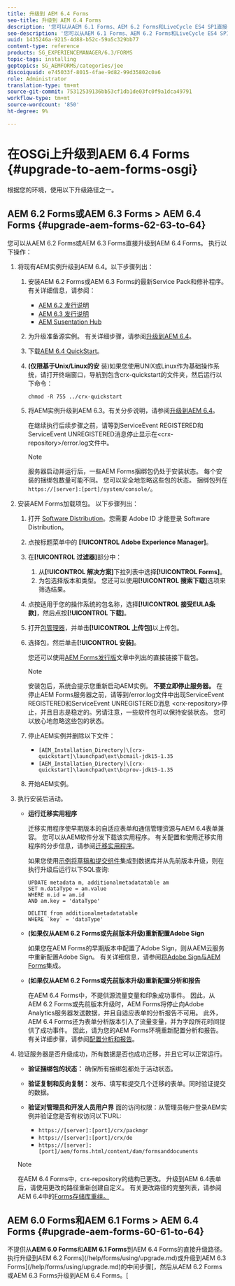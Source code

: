 ```yaml
---
title: 升级到 AEM 6.4 Forms
seo-title: 升级到 AEM 6.4 Forms
description: '您可以从AEM 6.1 Forms、AEM 6.2 Forms和LiveCycle ES4 SP1直接升级到AEM 6.3 Forms。 '
seo-description: '您可以从AEM 6.1 Forms、AEM 6.2 Forms和LiveCycle ES4 SP1直接升级到AEM 6.3 Forms。 '
uuid: 1435246a-9215-4d88-b52c-59a5c329bb77
content-type: reference
products: SG_EXPERIENCEMANAGER/6.3/FORMS
topic-tags: installing
geptopics: SG_AEMFORMS/categories/jee
discoiquuid: e745033f-8015-4fae-9d82-99d35802c0a6
role: Administrator
translation-type: tm+mt
source-git-commit: 75312539136bb53cf1db1de03fc0f9a1dca49791
workflow-type: tm+mt
source-wordcount: '850'
ht-degree: 9%

---
```



# 在OSGi上升级到AEM 6.4 Forms {#upgrade-to-aem-forms-osgi}

根据您的环境，使用以下升级路径之一。

## AEM 6.2 Forms或AEM 6.3 Forms > AEM 6.4 Forms {#upgrade-aem-forms-62-63-to-64}

您可以从AEM 6.2 Forms或AEM 6.3 Forms直接升级到AEM 6.4 Forms。 执行以下操作：

1. 将现有AEM实例升级到AEM 6.4。以下步骤列出：

   1. 安装AEM 6.2 Forms或AEM 6.3 Forms的最新Service Pack和修补程序。 有关详细信息，请参阅：

      * [AEM 6.2 发行说明](https://helpx.adobe.com/cn/experience-manager/6-2/release-notes.html)
      * [AEM 6.3 发行说明](https://helpx.adobe.com/cn/experience-manager/6-3/release-notes.html)
      * [AEM Susentation Hub](https://helpx.adobe.com/experience-manager/aem-releases-updates.html)
   1. 为升级准备源实例。 有关详细步骤，请参阅[升级到AEM 6.4](/help/sites-deploying/upgrade.md#preparing%20the%20source%20instance)。
   1. 下载[AEM 6.4 QuickStart](/help/sites-deploying/deploy.md#getting%20the%20software)。
   1. **(仅限基于Unix/Linux的安** 装)如果您使用UNIX或Linux作为基础操作系统，请打开终端窗口，导航到包含crx-quickstart的文件夹，然后运行以下命令：

      `chmod -R 755 ../crx-quickstart`

   1. 将AEM实例升级到AEM 6.3。有关分步说明，请参阅[升级到AEM 6.4](/help/sites-deploying/upgrade.md)。

      在继续执行后续步骤之前，请等到ServiceEvent REGISTERED和ServiceEvent UNREGISTERED消息停止显示在&lt;crx-repository>/error.log文件中。

      >[!NOTE]
      >
      >服务器启动并运行后，一些AEM Forms捆绑包仍处于安装状态。 每个安装的捆绑包数量可能不同。 您可以安全地忽略这些包的状态。 捆绑包列在`https://[server]:[port]/system/console/`。


1. 安装AEM Forms加载项包。 以下步骤列出：

   1. 打开 [Software Distribution](https://experience.adobe.com/downloads)。您需要 Adobe ID 才能登录 Software Distribution。
   1. 点按标题菜单中的 **[!UICONTROL Adobe Experience Manager]**。
   1. 在&#x200B;**[!UICONTROL 过滤器]**&#x200B;部分中：
      1. 从&#x200B;**[!UICONTROL 解决方案]**&#x200B;下拉列表中选择&#x200B;**[!UICONTROL Forms]**。
      1. 为包选择版本和类型。 您还可以使用&#x200B;**[!UICONTROL 搜索下载]**&#x200B;选项来筛选结果。
   1. 点按适用于您的操作系统的包名称，选择&#x200B;**[!UICONTROL 接受EULA条款]**，然后点按&#x200B;**[!UICONTROL 下载]**。
   1. 打开[包管理器](https://docs.adobe.com/content/help/zh-Hans/experience-manager-65/administering/contentmanagement/package-manager.html)，并单击&#x200B;**[!UICONTROL 上传包]**&#x200B;以上传包。
   1. 选择包，然后单击&#x200B;**[!UICONTROL 安装]**。

      您还可以使用[AEM Forms发行版](https://helpx.adobe.com/cn/aem-forms/kb/aem-forms-releases.html)文章中列出的直接链接下载包。

      >[!NOTE]
      >
      >安装包后，系统会提示您重新启动AEM实例。 **不要立即停止服务器。** 在停止AEM Forms服务器之前，请等到/error.log文件中出现ServiceEvent REGISTERED和ServiceEvent UNREGISTERED消息 &lt;crx-repository>停止，并且日志是稳定的。另请注意，一些软件包可以保持安装状态。 您可以放心地忽略这些包的状态。

   1. 停止AEM实例并删除以下文件：

      * `[AEM_Installation_Directory]\[crx-quickstart]\launchpad\ext\bcmail-jdk15-1.35`
      * `[AEM_Installation_Directory]\[crx-quickstart]\launchpad\ext\bcprov-jdk15-1.35`
   1. 开始AEM实例。


1. 执行安装后活动。

   * **运行迁移实用程序**

      迁移实用程序使早期版本的自适应表单和通信管理资源与AEM 6.4表单兼容。 您可以从AEM软件分发下载该实用程序。 有关配置和使用迁移实用程序的分步信息，请参阅[迁移实用程序](/help/forms/using/migration-utility.md)。

      如果您使用[示例将草稿和提交组件](integrate-draft-submission-database.md)集成到数据库并从先前版本升级，则在执行升级后运行以下SQL查询:

      ```
      UPDATE metadata m, additionalmetadatatable am
      SET m.dataType = am.value
      WHERE m.id = am.id
      AND am.key = 'dataType'
      ```

      ```
      DELETE from additionalmetadatatable
      WHERE `key` = 'dataType'
      ```

   * **(如果仅从AEM 6.2 Forms或先前版本升级)重新配置Adobe Sign**

      如果您在AEM Forms的早期版本中配置了Adobe Sign，则从AEM云服务中重新配置Adobe Sign。 有关详细信息，请参阅[将Adobe Sign与AEM Forms](/help/forms/using/adobe-sign-integration-adaptive-forms.md)集成。

   * **(如果仅从AEM 6.2 Forms或先前版本升级)重新配置分析和报告**

      在AEM 6.4 Forms中，不提供源流量变量和印象成功事件。 因此，从AEM 6.2 Forms或先前版本升级时，AEM Forms将停止向Adobe Analytics服务器发送数据，并且自适应表单的分析报告不可用。 此外，AEM 6.4 Forms还为表单分析版本引入了流量变量，并为字段所花时间提供了成功事件。 因此，请为您的AEM Forms环境重新配置分析和报告。 有关详细步骤，请参阅[配置分析和报告](/help/forms/using/configure-analytics-forms-documents.md)。

1. 验证服务器是否升级成功，所有数据是否也成功迁移，并且它可以正常运行。

   * **验证捆绑包的状态：** 确保所有捆绑包都处于活动状态。
   * **验证复制和反向复制：** 发布、填写和提交几个迁移的表单。同时验证提交的数据。
   * **验证对管理员和开发人员用户界** 面的访问权限：从管理员帐户登录AEM实例并验证您是否有权访问以下URL:

      * `https://[server]:[port]/crx/packmgr`
      * `https://[server]:[port]/crx/de`
      * `https://[server]:[port]/aem/forms.html/content/dam/formsanddocuments`

   >[!NOTE]
   在AEM 6.4 Forms中，crx-repository的结构已更改。 升级到AEM 6.4表单后，请使用更改的路径重新创建自定义。 有关更改路径的完整列表，请参阅AEM 6.4中的[Forms存储库重组。](/help/sites-deploying/forms-repository-restructuring-in-aem-6-4.md)

## AEM 6.0 Forms和AEM 6.1 Forms > AEM 6.4 Forms {#upgrade-aem-forms-60-61-to-64}

不提供从&#x200B;**AEM 6.0 Forms**&#x200B;和&#x200B;**AEM 6.1 Forms**&#x200B;到AEM 6.4 Forms的直接升级路径。 执行升级到AEM 6.2 Forms](/help/forms/using/upgrade.md)或升级到AEM 6.3 Forms](/help/forms/using/upgrade.md)的中间步骤[，然后从AEM 6.2 Forms或AEM 6.3 Forms升级到AEM 6.4 Forms。[
